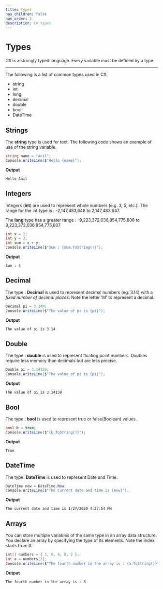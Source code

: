 ```yaml
---
title: Types
has_children: false
nav_order: 3
description: C# types
---
```


# Types
C# is a strongly typed language. Every variable must be defined by a type. 

****

The following is a list of common types used in C#:

- string
- int
- long
- decimal
- double
- bool
- DateTime

## Strings

The **string** type is used for text. The following code shows an example of use of the string variable.

```csharp
string name = "Anil";
Console.WriteLine($"Hello {name}");
```

**Output**
```
Hello Anil
```

## Integers

Integers (**int**) are used to represent whole numbers (e.g. 3, 5, etc.). The range for the int type is :  -2,147,483,648 to 2,147,483,647.

The **long** type has a greater range : -9,223,372,036,854,775,808 to 9,223,372,036,854,775,807

```csharp
int x = 1;
int y = 3;
int sum = x + y;
Console.WriteLine($"Sum : {sum.ToString()}");
```

**Output**
```
Sum : 4
```

## Decimal

The type : **Decimal** is used to represent decimal numbers (eg: 3.14) with a *fixed number of decimal places*. Note the letter 'M' to represent a decimal.

```csharp
Decimal pi = 3.14M;
Console.WriteLine($"The value of pi is {pi}");
```

**Output**
```
The value of pi is 3.14
```

## Double

The type : **double** is used to represent floating point numbers. Doubles require less memory than decimals but are less precise.

```csharp
Double pi = 3.14159;
Console.WriteLine($"The value of pi is {pi}");
```

**Output**
```
The value of pi is 3.14159
```

## Bool

The type : **bool** is used to represent true or false(Boolean) values.

```csharp
bool b = true;
Console.WriteLine($"{b.ToString()}");
```

**Output**
```
True
```

## DateTime

The type: **DateTime** is used to represent Date and Time.

```csharp
DateTime now = DateTime.Now;
Console.WriteLine($"The current date and time is {now}");
```

**Output**
```
The current date and time is 1/27/2020 4:27:54 PM
```

## Arrays

You can store multiple variables of the same type in an array data structure. You declare an array by specifying the type of its elements. Note the index starts from 0.

```csharp
int[] numbers = { 3, 0, 4, 8, 2 };
int a = numbers[3];
Console.WriteLine($"The fourth number in the array is : {a.ToString()}");
```

**Output**
```
The fourth number in the array is : 8
```
